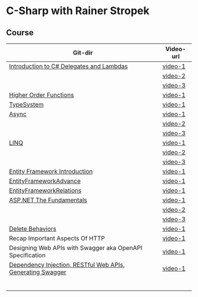 # C-Sharp with Rainer Stropek

## Course

| Git-dir | Video-url |
|--|--|
| [Introduction to C# Delegates and Lambdas](https://github.com/jmpala/c-sharp--projects/tree/main/CSharpRainerStropek/IntroductionToDelegatesAndLambdas) | [video-1](https://www.youtube.com/watch?v=nhJ63BnlP5I) |
|  | [video-2](https://www.youtube.com/watch?v=tDxw_cgAa5c) |
|  | [video-3](https://www.youtube.com/watch?v=gv2TvEUKOck) |
| [Higher Order Functions](https://github.com/jmpala/c-sharp--projects/tree/main/CSharpRainerStropek/HigherOrderFunctions) | [video-1](https://www.youtube.com/watch?v=0BRyrw2lcHA&t=91s) |
| [TypeSystem](https://github.com/jmpala/c-sharp--projects/tree/main/CSharpRainerStropek/TypeSystem) | [video-1](https://www.youtube.com/watch?v=hbiouj2Iiiw) |
| [Async](https://github.com/jmpala/c-sharp--projects/tree/main/CSharpRainerStropek/Async) | [video-1](https://www.youtube.com/watch?v=FIZVKteEFyk) |
|  | [video-2](https://www.youtube.com/watch?v=S49dpEwMSUY) |
|  | [video-3](https://www.youtube.com/watch?v=By2HlOKIZxs) |
| [LINQ](https://github.com/jmpala/c-sharp--projects/tree/main/CSharpRainerStropek/HelloLinq) | [video-1](https://www.youtube.com/watch?v=TeGwezv1z20) |
|  | [video-2](https://www.youtube.com/watch?v=tNLdFteXT6k) |
|  | [video-3](https://www.youtube.com/watch?v=2oNhVmUda_U) |
| [Entity Framework Introduction](https://github.com/jmpala/c-sharp--projects/tree/main/CSharpRainerStropek/EntityFrameworkIntro) | [video-1](https://www.youtube.com/watch?v=7jcLliJvMcY) |
| [EntityFrameworkAdvance](https://github.com/jmpala/c-sharp--projects/tree/main/CSharpRainerStropek/EntityFrameworkAdvance) | [video-1](https://www.youtube.com/watch?v=o9XoiPPP2Lw) |
| [EntityFrameworkRelations](https://github.com/jmpala/c-sharp--projects/tree/main/CSharpRainerStropek/EntityFrameworkRelations) | [video-1](https://www.youtube.com/watch?v=ln8--UDJaqM) |
| [ASP.NET The Fundamentals](https://github.com/jmpala/c-sharp--projects/tree/main/CSharpRainerStropek/VideoGameManager) | [video-1](https://www.youtube.com/watch?v=ntduhJkQLe4) |
|  | [video-2](https://www.youtube.com/watch?v=C6sXxTaTff8) |
|  | [video-3](https://www.youtube.com/watch?v=bCnbhB1Yo7Q) |
| [Delete Behaviors](https://github.com/jmpala/c-sharp--projects/tree/main/CSharpRainerStropek/EventManagmentApi) | [video-1](https://www.youtube.com/watch?v=_3QiR07dfL4) |
| Recap Important Aspects Of HTTP | [video-1](https://www.youtube.com/watch?v=ODfdeRUov4I&t=126s) |
| Designing Web APIs with Swagger aka OpenAPI Specification | [video-1](https://www.youtube.com/watch?v=l-6cNIVMk6Q) |
| [Dependency Injection, RESTful Web APIs, Generating Swagger](https://github.com/jmpala/c-sharp--projects/tree/main/CSharpRainerStropek/AdressBook) | [video-1](https://www.youtube.com/watch?v=ksy8LK5M1Ts&t=1s) |
|  | |
|  | |
|  | |
|  | |
|  | |
|  | |
